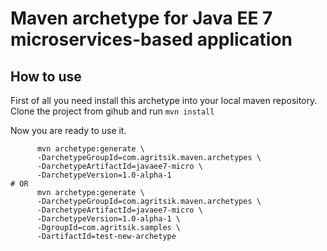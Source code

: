 # Maven archetype for Java EE 7 microservices-based application

## How to use

First of all you need install this archetype into your local maven repository.
Clone the project from gihub and run ```mvn install```

Now you are ready to use it. 

```
	  mvn archetype:generate \
	  -DarchetypeGroupId=com.agritsik.maven.archetypes \
	  -DarchetypeArtifactId=javaee7-micro \
	  -DarchetypeVersion=1.0-alpha-1
# OR
	  mvn archetype:generate \
	  -DarchetypeGroupId=com.agritsik.maven.archetypes \
	  -DarchetypeArtifactId=javaee7-micro \
	  -DarchetypeVersion=1.0-alpha-1 \
	  -DgroupId=com.agritsik.samples \
	  -DartifactId=test-new-archetype
```
